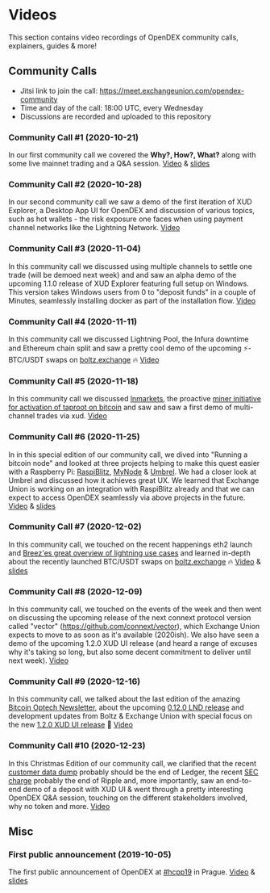 # Videos

This section contains video recordings of OpenDEX community calls, explainers, guides & more!

## Community Calls
* Jitsi link to join the call: https://meet.exchangeunion.com/opendex-community
* Time and day of the call: 18:00 UTC, every Wednesday
* Discussions are recorded and uploaded to this repository

### Community Call #1 (2020-10-21)

In our first community call we covered the **Why?, How?, What?** along with some live mainnet trading and a Q&A session. [Video](https://youtu.be/mGumdYAjDkY) &  [slides](/slides/20201021_OpenDEX_Community_Call.pdf)

### Community Call #2 (2020-10-28)

In our second community call we saw a demo of the first iteration of XUD Explorer, a Desktop App UI for OpenDEX and discussion of various topics, such as hot wallets - the risk exposure one faces when using payment channel networks like the Lightning Network. [Video](https://youtu.be/rC7zlCSuVEc)

### Community Call #3 (2020-11-04)

In this community call we discussed using multiple channels to settle one trade (will be demoed next week) and and saw an alpha demo of the upcoming 1.1.0 release of XUD Explorer featuring full setup on Windows. This version takes Windows users from 0 to "deposit funds" in a couple of Minutes, seamlessly installing docker as part of the installation flow. [Video](https://youtu.be/IBrVkzyCwb4)

### Community Call #4 (2020-11-11)

In this community call we discussed Lightning Pool, the Infura downtime and Ethereum chain split and saw a pretty cool demo of the upcoming ⚡-BTC/USDT swaps on [boltz.exchange](https://boltz.exchange) 🔥 [Video](https://youtu.be/iNw5d1rZUqY)

### Community Call #5 (2020-11-18)

In this community call we discussed [lnmarkets](https://lnmarkets.com), the proactive [miner initiative for activation of taproot on bitcoin](https://taprootactivation.com) and saw and saw a first demo of multi-channel trades via xud. [Video](https://youtu.be/tt_TYVft4dQ)

### Community Call #6 (2020-11-25)

In in this special edition of our community call, we dived into "Running a bitcoin node" and looked at three projects helping to make this quest easier with a Raspberry Pi: [RaspiBlitz](https://raspiblitz.org/), [MyNode](https://mynodebtc.com/) & [Umbrel](https://getumbrel.com/). We had a closer look at Umbrel and discussed how it achieves great UX. We learned that Exchange Union is working on an integration with RaspiBlitz already and that we can expect to access OpenDEX seamlessly via above projects in the future. [Video](https://youtu.be/xi0sXZgG9NE) &  [slides](/slides/20201125_OpenDEX_Community_Call.pdf)

### Community Call #7 (2020-12-02)

In this community call, we touched on the recent happenings eth2 launch and [Breez'es great overview of lightning use cases](https://medium.com/breez-technology/waypoints-on-the-road-to-lightnings-mass-adoption-88e4148a2c3c) and learned in-depth about the recently launched BTC/USDT swaps on [boltz.exchange](https://boltz.exchange) 🔥 [Video](https://youtu.be/_KbbTmMA8WM) &  [slides](https://github.com/BoltzExchange/slides/blob/master/boltzopendex.pdf)

### Community Call #8 (2020-12-09)

In this community call, we touched on the events of the week and then went on discussing the upcoming release of the next connext protocol version called "vector" (https://github.com/connext/vector), which Exchange Union expects to move to as soon as it's available (2020ish). We also have seen a demo of the upcoming 1.2.0 XUD UI release (and heard a range of excuses why it's taking so long, but also some decent commitment to deliver until next week). [Video](https://youtu.be/oBoDNGI8f3w)

### Community Call #9 (2020-12-16)

In this community call, we talked about the last edition of the amazing [Bitcoin Optech Newsletter](https://bitcoinops.org/en/newsletters/2020/12/16/), about the upcoming [0.12.0 LND release](https://github.com/lightningnetwork/lnd/releases/tag/v0.12.0-beta.rc1) and development updates from Boltz & Exchange Union with special focus on the new [1.2.0 XUD UI release](https://github.com/ExchangeUnion/xud-ui/releases/tag/v1.2.0) 🌈 [Video](https://youtu.be/QTx7U6fPe_k)

### Community Call #10 (2020-12-23)

In this Christmas Edition of our community call, we clarified that the recent [customer data dump](https://www.ledger.com/message-ledgers-ceo-data-leak) probably should be the end of Ledger, the recent [SEC charge](https://www.sec.gov/news/press-release/2020-338) probably the end of Ripple and, more importantly, saw an end-to-end demo of a deposit with XUD UI & went through a pretty interesting OpenDEX Q&A session, touching on the different stakeholders involved, why no token and more. [Video](https://youtu.be/CFwnbgoMMBM)

## Misc

### First public announcement (2019-10-05)

The first public announcement of OpenDEX at [#hcpp19](https://opt-out.hcpp.cz/) in Prague. [Video](https://www.youtube.com/watch?v=euSr9A6tI90) & [slides](/slides/20191005_hcpp19.pdf)